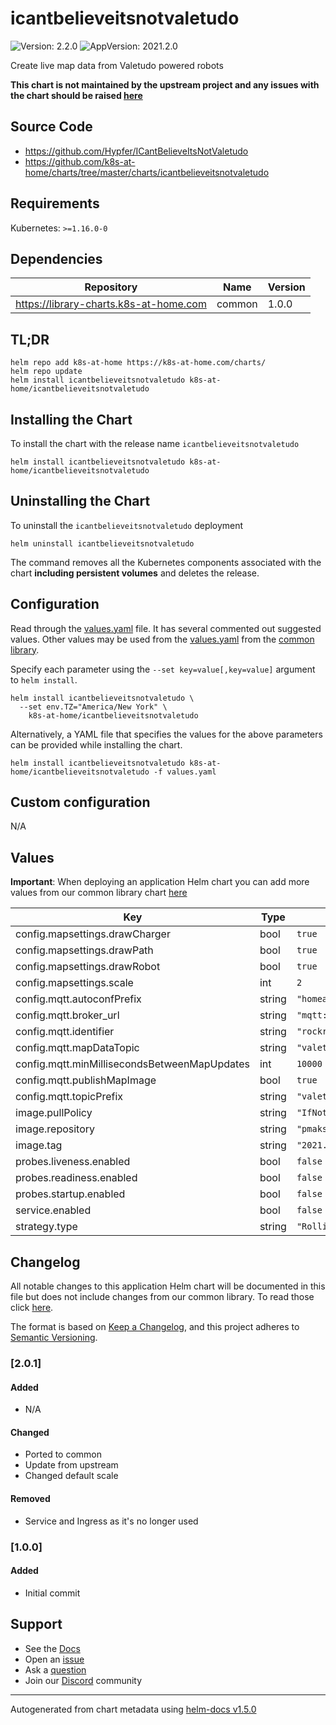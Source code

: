 # icantbelieveitsnotvaletudo

![Version: 2.2.0](https://img.shields.io/badge/Version-2.2.0-informational?style=flat-square) ![AppVersion: 2021.2.0](https://img.shields.io/badge/AppVersion-2021.2.0-informational?style=flat-square)

Create live map data from Valetudo powered robots

**This chart is not maintained by the upstream project and any issues with the chart should be raised [here](https://github.com/k8s-at-home/charts/issues/new/choose)**

## Source Code

* <https://github.com/Hypfer/ICantBelieveItsNotValetudo>
* <https://github.com/k8s-at-home/charts/tree/master/charts/icantbelieveitsnotvaletudo>

## Requirements

Kubernetes: `>=1.16.0-0`

## Dependencies

| Repository | Name | Version |
|------------|------|---------|
| https://library-charts.k8s-at-home.com | common | 1.0.0 |

## TL;DR

```console
helm repo add k8s-at-home https://k8s-at-home.com/charts/
helm repo update
helm install icantbelieveitsnotvaletudo k8s-at-home/icantbelieveitsnotvaletudo
```

## Installing the Chart

To install the chart with the release name `icantbelieveitsnotvaletudo`

```console
helm install icantbelieveitsnotvaletudo k8s-at-home/icantbelieveitsnotvaletudo
```

## Uninstalling the Chart

To uninstall the `icantbelieveitsnotvaletudo` deployment

```console
helm uninstall icantbelieveitsnotvaletudo
```

The command removes all the Kubernetes components associated with the chart **including persistent volumes** and deletes the release.

## Configuration

Read through the [values.yaml](./values.yaml) file. It has several commented out suggested values.
Other values may be used from the [values.yaml](../common/values.yaml) from the [common library](../common).

Specify each parameter using the `--set key=value[,key=value]` argument to `helm install`.

```console
helm install icantbelieveitsnotvaletudo \
  --set env.TZ="America/New York" \
    k8s-at-home/icantbelieveitsnotvaletudo
```

Alternatively, a YAML file that specifies the values for the above parameters can be provided while installing the chart.

```console
helm install icantbelieveitsnotvaletudo k8s-at-home/icantbelieveitsnotvaletudo -f values.yaml
```

## Custom configuration

N/A

## Values

**Important**: When deploying an application Helm chart you can add more values from our common library chart [here](https://github.com/k8s-at-home/charts/tree/master/charts/common/)

| Key | Type | Default | Description |
|-----|------|---------|-------------|
| config.mapsettings.drawCharger | bool | `true` |  |
| config.mapsettings.drawPath | bool | `true` |  |
| config.mapsettings.drawRobot | bool | `true` |  |
| config.mapsettings.scale | int | `2` |  |
| config.mqtt.autoconfPrefix | string | `"homeassistant"` |  |
| config.mqtt.broker_url | string | `"mqtt://user:pass@example.com:port"` |  |
| config.mqtt.identifier | string | `"rockrobo"` |  |
| config.mqtt.mapDataTopic | string | `"valetudo/rockrobo/map_data"` |  |
| config.mqtt.minMillisecondsBetweenMapUpdates | int | `10000` |  |
| config.mqtt.publishMapImage | bool | `true` |  |
| config.mqtt.topicPrefix | string | `"valetudo"` |  |
| image.pullPolicy | string | `"IfNotPresent"` |  |
| image.repository | string | `"pmaksymiuk/icantbelieveitsnotvaletudo"` |  |
| image.tag | string | `"2021.2.0"` |  |
| probes.liveness.enabled | bool | `false` |  |
| probes.readiness.enabled | bool | `false` |  |
| probes.startup.enabled | bool | `false` |  |
| service.enabled | bool | `false` |  |
| strategy.type | string | `"RollingUpdate"` |  |

## Changelog

All notable changes to this application Helm chart will be documented in this file but does not include changes from our common library. To read those click [here](https://github.com/k8s-at-home/charts/tree/master/charts/common/README.md#Changelog).

The format is based on [Keep a Changelog](https://keepachangelog.com/en/1.0.0/), and this project adheres to [Semantic Versioning](https://semver.org/spec/v2.0.0.html).

### [2.0.1]

#### Added

- N/A

#### Changed

- Ported to common
- Update from upstream
- Changed default scale

#### Removed

- Service and Ingress as it's no longer used

### [1.0.0]

#### Added

- Initial commit

## Support

- See the [Docs](https://docs.k8s-at-home.com/our-helm-charts/getting-started/)
- Open an [issue](https://github.com/k8s-at-home/charts/issues/new/choose)
- Ask a [question](https://github.com/k8s-at-home/organization/discussions)
- Join our [Discord](https://discord.gg/sTMX7Vh) community

----------------------------------------------
Autogenerated from chart metadata using [helm-docs v1.5.0](https://github.com/norwoodj/helm-docs/releases/v1.5.0)